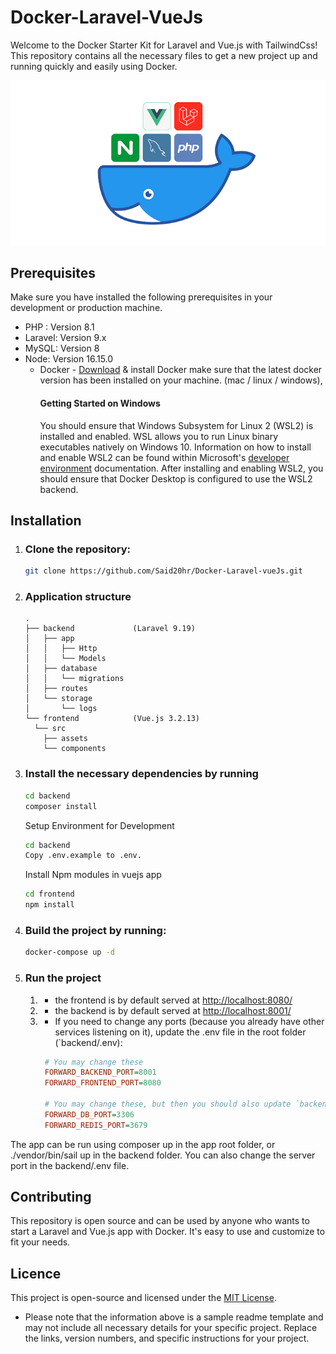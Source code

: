 # Docker-Laravel-VueJs
Welcome to the Docker Starter Kit for Laravel and Vue.js with TailwindCss! This repository contains all the necessary files to get a new project up and running quickly and easily using Docker.
  
<img src="img.png" alt="img"> 

## Prerequisites
Make sure you have installed the following prerequisites in your development or production machine.
- PHP : Version 8.1
- Laravel: Version 9.x
- MySQL: Version 8
- Node: Version 16.15.0
  - Docker - <a href="https://docs.docker.com/get-docker/"> Download</a> & install Docker make sure that the latest docker version has been installed on your machine.  (mac / linux / windows),
    #### Getting Started on Windows
    You should ensure that Windows Subsystem for Linux 2 (WSL2) is installed and enabled. WSL allows you to run Linux binary executables natively on Windows 10. Information on how to install and enable WSL2 can be found within Microsoft's <a href="https://learn.microsoft.com/en-us/windows/wsl/install"> developer environment</a>  documentation. After installing and enabling WSL2,
    you should ensure that Docker Desktop is configured to use the WSL2 backend.
## Installation
1. ### Clone the repository:
    ```bash
    git clone https://github.com/Said20hr/Docker-Laravel-vueJs.git
    ```
2. ### Application structure
   
    ```
    .
    ├── backend             (Laravel 9.19)
    │   ├── app
    │   │   ├── Http
    │   │   └── Models
    │   ├── database
    │   │   └── migrations
    │   ├── routes
    │   └── storage
    │       └── logs
    └── frontend            (Vue.js 3.2.13)
      └── src
        ├── assets
        └── components
    ```

3. ### Install the necessary dependencies by running

    ```bash
   cd backend
   composer install
    ```
   Setup Environment for Development
    ```bash
   cd backend
   Copy .env.example to .env.
    ```
   Install Npm modules in vuejs app
    ```bash
   cd frontend
   npm install
    ```

4. ### Build the project by running:
    ```bash
    docker-compose up -d
    ```
5. ### Run the project

    1. - the frontend is by default served at [http://localhost:8080/](http://localhost:8080/)
    2. - the backend is by default served at [http://localhost:8001/](http://localhost:8001/)
    3. - If you need to change any ports (because you already have other services listening on it),
      update the .env file in the root folder (`backend/.env):

       ``` ini
        # You may change these
        FORWARD_BACKEND_PORT=8001
        FORWARD_FRONTEND_PORT=8080
       
        # You may change these, but then you should also update `backend/.env`
        FORWARD_DB_PORT=3306
        FORWARD_REDIS_PORT=3679
       ```

The app can be run using composer up in the app root folder, or ./vendor/bin/sail up in the backend folder. 
You can also change the server port in the backend/.env file.

## Contributing
This repository is open source and can be used by anyone who wants to start a Laravel and Vue.js app with Docker.
It's easy to use and customize to fit your needs.

## Licence
This project is open-source and licensed under the <a href="License.txt">MIT License</a>.
* Please note that the information above is a sample readme template and may not include all necessary details for your specific project. Replace the links, version numbers, and specific instructions for your project.

